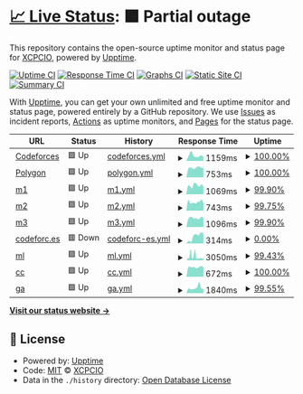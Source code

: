 # [📈 Live Status](https://codeforces.uptime.xcpcio.com): <!--live status--> **🟧 Partial outage**

This repository contains the open-source uptime monitor and status page for [XCPCIO](https://xcpcio.com), powered by [Upptime](https://github.com/upptime/upptime).

[![Uptime CI](https://github.com/XCPCIO/codeforces.uptime/workflows/Uptime%20CI/badge.svg)](https://github.com/XCPCIO/codeforces.uptime/actions?query=workflow%3A%22Uptime+CI%22)
[![Response Time CI](https://github.com/XCPCIO/codeforces.uptime/workflows/Response%20Time%20CI/badge.svg)](https://github.com/XCPCIO/codeforces.uptime/actions?query=workflow%3A%22Response+Time+CI%22)
[![Graphs CI](https://github.com/XCPCIO/codeforces.uptime/workflows/Graphs%20CI/badge.svg)](https://github.com/XCPCIO/codeforces.uptime/actions?query=workflow%3A%22Graphs+CI%22)
[![Static Site CI](https://github.com/XCPCIO/codeforces.uptime/workflows/Static%20Site%20CI/badge.svg)](https://github.com/XCPCIO/codeforces.uptime/actions?query=workflow%3A%22Static+Site+CI%22)
[![Summary CI](https://github.com/XCPCIO/codeforces.uptime/workflows/Summary%20CI/badge.svg)](https://github.com/XCPCIO/codeforces.uptime/actions?query=workflow%3A%22Summary+CI%22)

With [Upptime](https://upptime.js.org), you can get your own unlimited and free uptime monitor and status page, powered entirely by a GitHub repository. We use [Issues](https://github.com/XCPCIO/codeforces.uptime/issues) as incident reports, [Actions](https://github.com/XCPCIO/codeforces.uptime/actions) as uptime monitors, and [Pages](https://codeforces.uptime.xcpcio.com) for the status page.

<!--start: status pages-->
<!-- This summary is generated by Upptime (https://github.com/upptime/upptime) -->
<!-- Do not edit this manually, your changes will be overwritten -->
<!-- prettier-ignore -->
| URL | Status | History | Response Time | Uptime |
| --- | ------ | ------- | ------------- | ------ |
| <img alt="" src="https://favicons.githubusercontent.com/codeforces.com" height="13"> [Codeforces](https://codeforces.com) | 🟩 Up | [codeforces.yml](https://github.com/XCPCIO/codeforces.uptime/commits/HEAD/history/codeforces.yml) | <details><summary><img alt="Response time graph" src="./graphs/codeforces/response-time-week.png" height="20"> 1159ms</summary><br><a href="https://codeforces.uptime.xcpcio.com/history/codeforces"><img alt="Response time 1205" src="https://img.shields.io/endpoint?url=https%3A%2F%2Fraw.githubusercontent.com%2FXCPCIO%2Fcodeforces.uptime%2FHEAD%2Fapi%2Fcodeforces%2Fresponse-time.json"></a><br><a href="https://codeforces.uptime.xcpcio.com/history/codeforces"><img alt="24-hour response time 860" src="https://img.shields.io/endpoint?url=https%3A%2F%2Fraw.githubusercontent.com%2FXCPCIO%2Fcodeforces.uptime%2FHEAD%2Fapi%2Fcodeforces%2Fresponse-time-day.json"></a><br><a href="https://codeforces.uptime.xcpcio.com/history/codeforces"><img alt="7-day response time 1159" src="https://img.shields.io/endpoint?url=https%3A%2F%2Fraw.githubusercontent.com%2FXCPCIO%2Fcodeforces.uptime%2FHEAD%2Fapi%2Fcodeforces%2Fresponse-time-week.json"></a><br><a href="https://codeforces.uptime.xcpcio.com/history/codeforces"><img alt="30-day response time 1232" src="https://img.shields.io/endpoint?url=https%3A%2F%2Fraw.githubusercontent.com%2FXCPCIO%2Fcodeforces.uptime%2FHEAD%2Fapi%2Fcodeforces%2Fresponse-time-month.json"></a><br><a href="https://codeforces.uptime.xcpcio.com/history/codeforces"><img alt="1-year response time 1205" src="https://img.shields.io/endpoint?url=https%3A%2F%2Fraw.githubusercontent.com%2FXCPCIO%2Fcodeforces.uptime%2FHEAD%2Fapi%2Fcodeforces%2Fresponse-time-year.json"></a></details> | <details><summary><a href="https://codeforces.uptime.xcpcio.com/history/codeforces">100.00%</a></summary><a href="https://codeforces.uptime.xcpcio.com/history/codeforces"><img alt="All-time uptime 99.73%" src="https://img.shields.io/endpoint?url=https%3A%2F%2Fraw.githubusercontent.com%2FXCPCIO%2Fcodeforces.uptime%2FHEAD%2Fapi%2Fcodeforces%2Fuptime.json"></a><br><a href="https://codeforces.uptime.xcpcio.com/history/codeforces"><img alt="24-hour uptime 100.00%" src="https://img.shields.io/endpoint?url=https%3A%2F%2Fraw.githubusercontent.com%2FXCPCIO%2Fcodeforces.uptime%2FHEAD%2Fapi%2Fcodeforces%2Fuptime-day.json"></a><br><a href="https://codeforces.uptime.xcpcio.com/history/codeforces"><img alt="7-day uptime 100.00%" src="https://img.shields.io/endpoint?url=https%3A%2F%2Fraw.githubusercontent.com%2FXCPCIO%2Fcodeforces.uptime%2FHEAD%2Fapi%2Fcodeforces%2Fuptime-week.json"></a><br><a href="https://codeforces.uptime.xcpcio.com/history/codeforces"><img alt="30-day uptime 100.00%" src="https://img.shields.io/endpoint?url=https%3A%2F%2Fraw.githubusercontent.com%2FXCPCIO%2Fcodeforces.uptime%2FHEAD%2Fapi%2Fcodeforces%2Fuptime-month.json"></a><br><a href="https://codeforces.uptime.xcpcio.com/history/codeforces"><img alt="1-year uptime 99.73%" src="https://img.shields.io/endpoint?url=https%3A%2F%2Fraw.githubusercontent.com%2FXCPCIO%2Fcodeforces.uptime%2FHEAD%2Fapi%2Fcodeforces%2Fuptime-year.json"></a></details>
| <img alt="" src="https://favicons.githubusercontent.com/polygon.codeforces.com" height="13"> [Polygon](https://polygon.codeforces.com) | 🟩 Up | [polygon.yml](https://github.com/XCPCIO/codeforces.uptime/commits/HEAD/history/polygon.yml) | <details><summary><img alt="Response time graph" src="./graphs/polygon/response-time-week.png" height="20"> 753ms</summary><br><a href="https://codeforces.uptime.xcpcio.com/history/polygon"><img alt="Response time 1062" src="https://img.shields.io/endpoint?url=https%3A%2F%2Fraw.githubusercontent.com%2FXCPCIO%2Fcodeforces.uptime%2FHEAD%2Fapi%2Fpolygon%2Fresponse-time.json"></a><br><a href="https://codeforces.uptime.xcpcio.com/history/polygon"><img alt="24-hour response time 739" src="https://img.shields.io/endpoint?url=https%3A%2F%2Fraw.githubusercontent.com%2FXCPCIO%2Fcodeforces.uptime%2FHEAD%2Fapi%2Fpolygon%2Fresponse-time-day.json"></a><br><a href="https://codeforces.uptime.xcpcio.com/history/polygon"><img alt="7-day response time 753" src="https://img.shields.io/endpoint?url=https%3A%2F%2Fraw.githubusercontent.com%2FXCPCIO%2Fcodeforces.uptime%2FHEAD%2Fapi%2Fpolygon%2Fresponse-time-week.json"></a><br><a href="https://codeforces.uptime.xcpcio.com/history/polygon"><img alt="30-day response time 1099" src="https://img.shields.io/endpoint?url=https%3A%2F%2Fraw.githubusercontent.com%2FXCPCIO%2Fcodeforces.uptime%2FHEAD%2Fapi%2Fpolygon%2Fresponse-time-month.json"></a><br><a href="https://codeforces.uptime.xcpcio.com/history/polygon"><img alt="1-year response time 1062" src="https://img.shields.io/endpoint?url=https%3A%2F%2Fraw.githubusercontent.com%2FXCPCIO%2Fcodeforces.uptime%2FHEAD%2Fapi%2Fpolygon%2Fresponse-time-year.json"></a></details> | <details><summary><a href="https://codeforces.uptime.xcpcio.com/history/polygon">100.00%</a></summary><a href="https://codeforces.uptime.xcpcio.com/history/polygon"><img alt="All-time uptime 99.65%" src="https://img.shields.io/endpoint?url=https%3A%2F%2Fraw.githubusercontent.com%2FXCPCIO%2Fcodeforces.uptime%2FHEAD%2Fapi%2Fpolygon%2Fuptime.json"></a><br><a href="https://codeforces.uptime.xcpcio.com/history/polygon"><img alt="24-hour uptime 100.00%" src="https://img.shields.io/endpoint?url=https%3A%2F%2Fraw.githubusercontent.com%2FXCPCIO%2Fcodeforces.uptime%2FHEAD%2Fapi%2Fpolygon%2Fuptime-day.json"></a><br><a href="https://codeforces.uptime.xcpcio.com/history/polygon"><img alt="7-day uptime 100.00%" src="https://img.shields.io/endpoint?url=https%3A%2F%2Fraw.githubusercontent.com%2FXCPCIO%2Fcodeforces.uptime%2FHEAD%2Fapi%2Fpolygon%2Fuptime-week.json"></a><br><a href="https://codeforces.uptime.xcpcio.com/history/polygon"><img alt="30-day uptime 99.68%" src="https://img.shields.io/endpoint?url=https%3A%2F%2Fraw.githubusercontent.com%2FXCPCIO%2Fcodeforces.uptime%2FHEAD%2Fapi%2Fpolygon%2Fuptime-month.json"></a><br><a href="https://codeforces.uptime.xcpcio.com/history/polygon"><img alt="1-year uptime 99.65%" src="https://img.shields.io/endpoint?url=https%3A%2F%2Fraw.githubusercontent.com%2FXCPCIO%2Fcodeforces.uptime%2FHEAD%2Fapi%2Fpolygon%2Fuptime-year.json"></a></details>
| <img alt="" src="https://favicons.githubusercontent.com/m1.codeforces.com" height="13"> [m1](https://m1.codeforces.com) | 🟩 Up | [m1.yml](https://github.com/XCPCIO/codeforces.uptime/commits/HEAD/history/m1.yml) | <details><summary><img alt="Response time graph" src="./graphs/m1/response-time-week.png" height="20"> 1069ms</summary><br><a href="https://codeforces.uptime.xcpcio.com/history/m1"><img alt="Response time 1341" src="https://img.shields.io/endpoint?url=https%3A%2F%2Fraw.githubusercontent.com%2FXCPCIO%2Fcodeforces.uptime%2FHEAD%2Fapi%2Fm1%2Fresponse-time.json"></a><br><a href="https://codeforces.uptime.xcpcio.com/history/m1"><img alt="24-hour response time 947" src="https://img.shields.io/endpoint?url=https%3A%2F%2Fraw.githubusercontent.com%2FXCPCIO%2Fcodeforces.uptime%2FHEAD%2Fapi%2Fm1%2Fresponse-time-day.json"></a><br><a href="https://codeforces.uptime.xcpcio.com/history/m1"><img alt="7-day response time 1069" src="https://img.shields.io/endpoint?url=https%3A%2F%2Fraw.githubusercontent.com%2FXCPCIO%2Fcodeforces.uptime%2FHEAD%2Fapi%2Fm1%2Fresponse-time-week.json"></a><br><a href="https://codeforces.uptime.xcpcio.com/history/m1"><img alt="30-day response time 1157" src="https://img.shields.io/endpoint?url=https%3A%2F%2Fraw.githubusercontent.com%2FXCPCIO%2Fcodeforces.uptime%2FHEAD%2Fapi%2Fm1%2Fresponse-time-month.json"></a><br><a href="https://codeforces.uptime.xcpcio.com/history/m1"><img alt="1-year response time 1341" src="https://img.shields.io/endpoint?url=https%3A%2F%2Fraw.githubusercontent.com%2FXCPCIO%2Fcodeforces.uptime%2FHEAD%2Fapi%2Fm1%2Fresponse-time-year.json"></a></details> | <details><summary><a href="https://codeforces.uptime.xcpcio.com/history/m1">99.90%</a></summary><a href="https://codeforces.uptime.xcpcio.com/history/m1"><img alt="All-time uptime 99.34%" src="https://img.shields.io/endpoint?url=https%3A%2F%2Fraw.githubusercontent.com%2FXCPCIO%2Fcodeforces.uptime%2FHEAD%2Fapi%2Fm1%2Fuptime.json"></a><br><a href="https://codeforces.uptime.xcpcio.com/history/m1"><img alt="24-hour uptime 100.00%" src="https://img.shields.io/endpoint?url=https%3A%2F%2Fraw.githubusercontent.com%2FXCPCIO%2Fcodeforces.uptime%2FHEAD%2Fapi%2Fm1%2Fuptime-day.json"></a><br><a href="https://codeforces.uptime.xcpcio.com/history/m1"><img alt="7-day uptime 99.90%" src="https://img.shields.io/endpoint?url=https%3A%2F%2Fraw.githubusercontent.com%2FXCPCIO%2Fcodeforces.uptime%2FHEAD%2Fapi%2Fm1%2Fuptime-week.json"></a><br><a href="https://codeforces.uptime.xcpcio.com/history/m1"><img alt="30-day uptime 99.95%" src="https://img.shields.io/endpoint?url=https%3A%2F%2Fraw.githubusercontent.com%2FXCPCIO%2Fcodeforces.uptime%2FHEAD%2Fapi%2Fm1%2Fuptime-month.json"></a><br><a href="https://codeforces.uptime.xcpcio.com/history/m1"><img alt="1-year uptime 99.34%" src="https://img.shields.io/endpoint?url=https%3A%2F%2Fraw.githubusercontent.com%2FXCPCIO%2Fcodeforces.uptime%2FHEAD%2Fapi%2Fm1%2Fuptime-year.json"></a></details>
| <img alt="" src="https://favicons.githubusercontent.com/m2.codeforces.com" height="13"> [m2](https://m2.codeforces.com) | 🟩 Up | [m2.yml](https://github.com/XCPCIO/codeforces.uptime/commits/HEAD/history/m2.yml) | <details><summary><img alt="Response time graph" src="./graphs/m2/response-time-week.png" height="20"> 743ms</summary><br><a href="https://codeforces.uptime.xcpcio.com/history/m2"><img alt="Response time 989" src="https://img.shields.io/endpoint?url=https%3A%2F%2Fraw.githubusercontent.com%2FXCPCIO%2Fcodeforces.uptime%2FHEAD%2Fapi%2Fm2%2Fresponse-time.json"></a><br><a href="https://codeforces.uptime.xcpcio.com/history/m2"><img alt="24-hour response time 803" src="https://img.shields.io/endpoint?url=https%3A%2F%2Fraw.githubusercontent.com%2FXCPCIO%2Fcodeforces.uptime%2FHEAD%2Fapi%2Fm2%2Fresponse-time-day.json"></a><br><a href="https://codeforces.uptime.xcpcio.com/history/m2"><img alt="7-day response time 743" src="https://img.shields.io/endpoint?url=https%3A%2F%2Fraw.githubusercontent.com%2FXCPCIO%2Fcodeforces.uptime%2FHEAD%2Fapi%2Fm2%2Fresponse-time-week.json"></a><br><a href="https://codeforces.uptime.xcpcio.com/history/m2"><img alt="30-day response time 735" src="https://img.shields.io/endpoint?url=https%3A%2F%2Fraw.githubusercontent.com%2FXCPCIO%2Fcodeforces.uptime%2FHEAD%2Fapi%2Fm2%2Fresponse-time-month.json"></a><br><a href="https://codeforces.uptime.xcpcio.com/history/m2"><img alt="1-year response time 989" src="https://img.shields.io/endpoint?url=https%3A%2F%2Fraw.githubusercontent.com%2FXCPCIO%2Fcodeforces.uptime%2FHEAD%2Fapi%2Fm2%2Fresponse-time-year.json"></a></details> | <details><summary><a href="https://codeforces.uptime.xcpcio.com/history/m2">99.75%</a></summary><a href="https://codeforces.uptime.xcpcio.com/history/m2"><img alt="All-time uptime 99.62%" src="https://img.shields.io/endpoint?url=https%3A%2F%2Fraw.githubusercontent.com%2FXCPCIO%2Fcodeforces.uptime%2FHEAD%2Fapi%2Fm2%2Fuptime.json"></a><br><a href="https://codeforces.uptime.xcpcio.com/history/m2"><img alt="24-hour uptime 98.22%" src="https://img.shields.io/endpoint?url=https%3A%2F%2Fraw.githubusercontent.com%2FXCPCIO%2Fcodeforces.uptime%2FHEAD%2Fapi%2Fm2%2Fuptime-day.json"></a><br><a href="https://codeforces.uptime.xcpcio.com/history/m2"><img alt="7-day uptime 99.75%" src="https://img.shields.io/endpoint?url=https%3A%2F%2Fraw.githubusercontent.com%2FXCPCIO%2Fcodeforces.uptime%2FHEAD%2Fapi%2Fm2%2Fuptime-week.json"></a><br><a href="https://codeforces.uptime.xcpcio.com/history/m2"><img alt="30-day uptime 99.94%" src="https://img.shields.io/endpoint?url=https%3A%2F%2Fraw.githubusercontent.com%2FXCPCIO%2Fcodeforces.uptime%2FHEAD%2Fapi%2Fm2%2Fuptime-month.json"></a><br><a href="https://codeforces.uptime.xcpcio.com/history/m2"><img alt="1-year uptime 99.62%" src="https://img.shields.io/endpoint?url=https%3A%2F%2Fraw.githubusercontent.com%2FXCPCIO%2Fcodeforces.uptime%2FHEAD%2Fapi%2Fm2%2Fuptime-year.json"></a></details>
| <img alt="" src="https://favicons.githubusercontent.com/m3.codeforces.com" height="13"> [m3](https://m3.codeforces.com) | 🟩 Up | [m3.yml](https://github.com/XCPCIO/codeforces.uptime/commits/HEAD/history/m3.yml) | <details><summary><img alt="Response time graph" src="./graphs/m3/response-time-week.png" height="20"> 1096ms</summary><br><a href="https://codeforces.uptime.xcpcio.com/history/m3"><img alt="Response time 1164" src="https://img.shields.io/endpoint?url=https%3A%2F%2Fraw.githubusercontent.com%2FXCPCIO%2Fcodeforces.uptime%2FHEAD%2Fapi%2Fm3%2Fresponse-time.json"></a><br><a href="https://codeforces.uptime.xcpcio.com/history/m3"><img alt="24-hour response time 1075" src="https://img.shields.io/endpoint?url=https%3A%2F%2Fraw.githubusercontent.com%2FXCPCIO%2Fcodeforces.uptime%2FHEAD%2Fapi%2Fm3%2Fresponse-time-day.json"></a><br><a href="https://codeforces.uptime.xcpcio.com/history/m3"><img alt="7-day response time 1096" src="https://img.shields.io/endpoint?url=https%3A%2F%2Fraw.githubusercontent.com%2FXCPCIO%2Fcodeforces.uptime%2FHEAD%2Fapi%2Fm3%2Fresponse-time-week.json"></a><br><a href="https://codeforces.uptime.xcpcio.com/history/m3"><img alt="30-day response time 1115" src="https://img.shields.io/endpoint?url=https%3A%2F%2Fraw.githubusercontent.com%2FXCPCIO%2Fcodeforces.uptime%2FHEAD%2Fapi%2Fm3%2Fresponse-time-month.json"></a><br><a href="https://codeforces.uptime.xcpcio.com/history/m3"><img alt="1-year response time 1164" src="https://img.shields.io/endpoint?url=https%3A%2F%2Fraw.githubusercontent.com%2FXCPCIO%2Fcodeforces.uptime%2FHEAD%2Fapi%2Fm3%2Fresponse-time-year.json"></a></details> | <details><summary><a href="https://codeforces.uptime.xcpcio.com/history/m3">99.90%</a></summary><a href="https://codeforces.uptime.xcpcio.com/history/m3"><img alt="All-time uptime 99.12%" src="https://img.shields.io/endpoint?url=https%3A%2F%2Fraw.githubusercontent.com%2FXCPCIO%2Fcodeforces.uptime%2FHEAD%2Fapi%2Fm3%2Fuptime.json"></a><br><a href="https://codeforces.uptime.xcpcio.com/history/m3"><img alt="24-hour uptime 100.00%" src="https://img.shields.io/endpoint?url=https%3A%2F%2Fraw.githubusercontent.com%2FXCPCIO%2Fcodeforces.uptime%2FHEAD%2Fapi%2Fm3%2Fuptime-day.json"></a><br><a href="https://codeforces.uptime.xcpcio.com/history/m3"><img alt="7-day uptime 99.90%" src="https://img.shields.io/endpoint?url=https%3A%2F%2Fraw.githubusercontent.com%2FXCPCIO%2Fcodeforces.uptime%2FHEAD%2Fapi%2Fm3%2Fuptime-week.json"></a><br><a href="https://codeforces.uptime.xcpcio.com/history/m3"><img alt="30-day uptime 99.98%" src="https://img.shields.io/endpoint?url=https%3A%2F%2Fraw.githubusercontent.com%2FXCPCIO%2Fcodeforces.uptime%2FHEAD%2Fapi%2Fm3%2Fuptime-month.json"></a><br><a href="https://codeforces.uptime.xcpcio.com/history/m3"><img alt="1-year uptime 99.12%" src="https://img.shields.io/endpoint?url=https%3A%2F%2Fraw.githubusercontent.com%2FXCPCIO%2Fcodeforces.uptime%2FHEAD%2Fapi%2Fm3%2Fuptime-year.json"></a></details>
| <img alt="" src="https://favicons.githubusercontent.com/codeforc.es" height="13"> [codeforc.es](https://codeforc.es) | 🟥 Down | [codeforc-es.yml](https://github.com/XCPCIO/codeforces.uptime/commits/HEAD/history/codeforc-es.yml) | <details><summary><img alt="Response time graph" src="./graphs/codeforc-es/response-time-week.png" height="20"> 314ms</summary><br><a href="https://codeforces.uptime.xcpcio.com/history/codeforc-es"><img alt="Response time 133" src="https://img.shields.io/endpoint?url=https%3A%2F%2Fraw.githubusercontent.com%2FXCPCIO%2Fcodeforces.uptime%2FHEAD%2Fapi%2Fcodeforc-es%2Fresponse-time.json"></a><br><a href="https://codeforces.uptime.xcpcio.com/history/codeforc-es"><img alt="24-hour response time 437" src="https://img.shields.io/endpoint?url=https%3A%2F%2Fraw.githubusercontent.com%2FXCPCIO%2Fcodeforces.uptime%2FHEAD%2Fapi%2Fcodeforc-es%2Fresponse-time-day.json"></a><br><a href="https://codeforces.uptime.xcpcio.com/history/codeforc-es"><img alt="7-day response time 314" src="https://img.shields.io/endpoint?url=https%3A%2F%2Fraw.githubusercontent.com%2FXCPCIO%2Fcodeforces.uptime%2FHEAD%2Fapi%2Fcodeforc-es%2Fresponse-time-week.json"></a><br><a href="https://codeforces.uptime.xcpcio.com/history/codeforc-es"><img alt="30-day response time 155" src="https://img.shields.io/endpoint?url=https%3A%2F%2Fraw.githubusercontent.com%2FXCPCIO%2Fcodeforces.uptime%2FHEAD%2Fapi%2Fcodeforc-es%2Fresponse-time-month.json"></a><br><a href="https://codeforces.uptime.xcpcio.com/history/codeforc-es"><img alt="1-year response time 133" src="https://img.shields.io/endpoint?url=https%3A%2F%2Fraw.githubusercontent.com%2FXCPCIO%2Fcodeforces.uptime%2FHEAD%2Fapi%2Fcodeforc-es%2Fresponse-time-year.json"></a></details> | <details><summary><a href="https://codeforces.uptime.xcpcio.com/history/codeforc-es">0.00%</a></summary><a href="https://codeforces.uptime.xcpcio.com/history/codeforc-es"><img alt="All-time uptime 0.00%" src="https://img.shields.io/endpoint?url=https%3A%2F%2Fraw.githubusercontent.com%2FXCPCIO%2Fcodeforces.uptime%2FHEAD%2Fapi%2Fcodeforc-es%2Fuptime.json"></a><br><a href="https://codeforces.uptime.xcpcio.com/history/codeforc-es"><img alt="24-hour uptime 0.00%" src="https://img.shields.io/endpoint?url=https%3A%2F%2Fraw.githubusercontent.com%2FXCPCIO%2Fcodeforces.uptime%2FHEAD%2Fapi%2Fcodeforc-es%2Fuptime-day.json"></a><br><a href="https://codeforces.uptime.xcpcio.com/history/codeforc-es"><img alt="7-day uptime 0.00%" src="https://img.shields.io/endpoint?url=https%3A%2F%2Fraw.githubusercontent.com%2FXCPCIO%2Fcodeforces.uptime%2FHEAD%2Fapi%2Fcodeforc-es%2Fuptime-week.json"></a><br><a href="https://codeforces.uptime.xcpcio.com/history/codeforc-es"><img alt="30-day uptime 0.00%" src="https://img.shields.io/endpoint?url=https%3A%2F%2Fraw.githubusercontent.com%2FXCPCIO%2Fcodeforces.uptime%2FHEAD%2Fapi%2Fcodeforc-es%2Fuptime-month.json"></a><br><a href="https://codeforces.uptime.xcpcio.com/history/codeforc-es"><img alt="1-year uptime 0.00%" src="https://img.shields.io/endpoint?url=https%3A%2F%2Fraw.githubusercontent.com%2FXCPCIO%2Fcodeforces.uptime%2FHEAD%2Fapi%2Fcodeforc-es%2Fuptime-year.json"></a></details>
| <img alt="" src="https://favicons.githubusercontent.com/codeforces.ml" height="13"> [ml](https://codeforces.ml) | 🟩 Up | [ml.yml](https://github.com/XCPCIO/codeforces.uptime/commits/HEAD/history/ml.yml) | <details><summary><img alt="Response time graph" src="./graphs/ml/response-time-week.png" height="20"> 3050ms</summary><br><a href="https://codeforces.uptime.xcpcio.com/history/ml"><img alt="Response time 2631" src="https://img.shields.io/endpoint?url=https%3A%2F%2Fraw.githubusercontent.com%2FXCPCIO%2Fcodeforces.uptime%2FHEAD%2Fapi%2Fml%2Fresponse-time.json"></a><br><a href="https://codeforces.uptime.xcpcio.com/history/ml"><img alt="24-hour response time 1547" src="https://img.shields.io/endpoint?url=https%3A%2F%2Fraw.githubusercontent.com%2FXCPCIO%2Fcodeforces.uptime%2FHEAD%2Fapi%2Fml%2Fresponse-time-day.json"></a><br><a href="https://codeforces.uptime.xcpcio.com/history/ml"><img alt="7-day response time 3050" src="https://img.shields.io/endpoint?url=https%3A%2F%2Fraw.githubusercontent.com%2FXCPCIO%2Fcodeforces.uptime%2FHEAD%2Fapi%2Fml%2Fresponse-time-week.json"></a><br><a href="https://codeforces.uptime.xcpcio.com/history/ml"><img alt="30-day response time 2709" src="https://img.shields.io/endpoint?url=https%3A%2F%2Fraw.githubusercontent.com%2FXCPCIO%2Fcodeforces.uptime%2FHEAD%2Fapi%2Fml%2Fresponse-time-month.json"></a><br><a href="https://codeforces.uptime.xcpcio.com/history/ml"><img alt="1-year response time 2631" src="https://img.shields.io/endpoint?url=https%3A%2F%2Fraw.githubusercontent.com%2FXCPCIO%2Fcodeforces.uptime%2FHEAD%2Fapi%2Fml%2Fresponse-time-year.json"></a></details> | <details><summary><a href="https://codeforces.uptime.xcpcio.com/history/ml">99.43%</a></summary><a href="https://codeforces.uptime.xcpcio.com/history/ml"><img alt="All-time uptime 99.35%" src="https://img.shields.io/endpoint?url=https%3A%2F%2Fraw.githubusercontent.com%2FXCPCIO%2Fcodeforces.uptime%2FHEAD%2Fapi%2Fml%2Fuptime.json"></a><br><a href="https://codeforces.uptime.xcpcio.com/history/ml"><img alt="24-hour uptime 100.00%" src="https://img.shields.io/endpoint?url=https%3A%2F%2Fraw.githubusercontent.com%2FXCPCIO%2Fcodeforces.uptime%2FHEAD%2Fapi%2Fml%2Fuptime-day.json"></a><br><a href="https://codeforces.uptime.xcpcio.com/history/ml"><img alt="7-day uptime 99.43%" src="https://img.shields.io/endpoint?url=https%3A%2F%2Fraw.githubusercontent.com%2FXCPCIO%2Fcodeforces.uptime%2FHEAD%2Fapi%2Fml%2Fuptime-week.json"></a><br><a href="https://codeforces.uptime.xcpcio.com/history/ml"><img alt="30-day uptime 99.55%" src="https://img.shields.io/endpoint?url=https%3A%2F%2Fraw.githubusercontent.com%2FXCPCIO%2Fcodeforces.uptime%2FHEAD%2Fapi%2Fml%2Fuptime-month.json"></a><br><a href="https://codeforces.uptime.xcpcio.com/history/ml"><img alt="1-year uptime 99.35%" src="https://img.shields.io/endpoint?url=https%3A%2F%2Fraw.githubusercontent.com%2FXCPCIO%2Fcodeforces.uptime%2FHEAD%2Fapi%2Fml%2Fuptime-year.json"></a></details>
| <img alt="" src="https://favicons.githubusercontent.com/codeforces.cc" height="13"> [cc](https://codeforces.cc) | 🟩 Up | [cc.yml](https://github.com/XCPCIO/codeforces.uptime/commits/HEAD/history/cc.yml) | <details><summary><img alt="Response time graph" src="./graphs/cc/response-time-week.png" height="20"> 672ms</summary><br><a href="https://codeforces.uptime.xcpcio.com/history/cc"><img alt="Response time 804" src="https://img.shields.io/endpoint?url=https%3A%2F%2Fraw.githubusercontent.com%2FXCPCIO%2Fcodeforces.uptime%2FHEAD%2Fapi%2Fcc%2Fresponse-time.json"></a><br><a href="https://codeforces.uptime.xcpcio.com/history/cc"><img alt="24-hour response time 670" src="https://img.shields.io/endpoint?url=https%3A%2F%2Fraw.githubusercontent.com%2FXCPCIO%2Fcodeforces.uptime%2FHEAD%2Fapi%2Fcc%2Fresponse-time-day.json"></a><br><a href="https://codeforces.uptime.xcpcio.com/history/cc"><img alt="7-day response time 672" src="https://img.shields.io/endpoint?url=https%3A%2F%2Fraw.githubusercontent.com%2FXCPCIO%2Fcodeforces.uptime%2FHEAD%2Fapi%2Fcc%2Fresponse-time-week.json"></a><br><a href="https://codeforces.uptime.xcpcio.com/history/cc"><img alt="30-day response time 662" src="https://img.shields.io/endpoint?url=https%3A%2F%2Fraw.githubusercontent.com%2FXCPCIO%2Fcodeforces.uptime%2FHEAD%2Fapi%2Fcc%2Fresponse-time-month.json"></a><br><a href="https://codeforces.uptime.xcpcio.com/history/cc"><img alt="1-year response time 804" src="https://img.shields.io/endpoint?url=https%3A%2F%2Fraw.githubusercontent.com%2FXCPCIO%2Fcodeforces.uptime%2FHEAD%2Fapi%2Fcc%2Fresponse-time-year.json"></a></details> | <details><summary><a href="https://codeforces.uptime.xcpcio.com/history/cc">100.00%</a></summary><a href="https://codeforces.uptime.xcpcio.com/history/cc"><img alt="All-time uptime 99.53%" src="https://img.shields.io/endpoint?url=https%3A%2F%2Fraw.githubusercontent.com%2FXCPCIO%2Fcodeforces.uptime%2FHEAD%2Fapi%2Fcc%2Fuptime.json"></a><br><a href="https://codeforces.uptime.xcpcio.com/history/cc"><img alt="24-hour uptime 100.00%" src="https://img.shields.io/endpoint?url=https%3A%2F%2Fraw.githubusercontent.com%2FXCPCIO%2Fcodeforces.uptime%2FHEAD%2Fapi%2Fcc%2Fuptime-day.json"></a><br><a href="https://codeforces.uptime.xcpcio.com/history/cc"><img alt="7-day uptime 100.00%" src="https://img.shields.io/endpoint?url=https%3A%2F%2Fraw.githubusercontent.com%2FXCPCIO%2Fcodeforces.uptime%2FHEAD%2Fapi%2Fcc%2Fuptime-week.json"></a><br><a href="https://codeforces.uptime.xcpcio.com/history/cc"><img alt="30-day uptime 99.68%" src="https://img.shields.io/endpoint?url=https%3A%2F%2Fraw.githubusercontent.com%2FXCPCIO%2Fcodeforces.uptime%2FHEAD%2Fapi%2Fcc%2Fuptime-month.json"></a><br><a href="https://codeforces.uptime.xcpcio.com/history/cc"><img alt="1-year uptime 99.53%" src="https://img.shields.io/endpoint?url=https%3A%2F%2Fraw.githubusercontent.com%2FXCPCIO%2Fcodeforces.uptime%2FHEAD%2Fapi%2Fcc%2Fuptime-year.json"></a></details>
| <img alt="" src="https://favicons.githubusercontent.com/codeforces.ga" height="13"> [ga](https://codeforces.ga) | 🟩 Up | [ga.yml](https://github.com/XCPCIO/codeforces.uptime/commits/HEAD/history/ga.yml) | <details><summary><img alt="Response time graph" src="./graphs/ga/response-time-week.png" height="20"> 1840ms</summary><br><a href="https://codeforces.uptime.xcpcio.com/history/ga"><img alt="Response time 2012" src="https://img.shields.io/endpoint?url=https%3A%2F%2Fraw.githubusercontent.com%2FXCPCIO%2Fcodeforces.uptime%2FHEAD%2Fapi%2Fga%2Fresponse-time.json"></a><br><a href="https://codeforces.uptime.xcpcio.com/history/ga"><img alt="24-hour response time 1469" src="https://img.shields.io/endpoint?url=https%3A%2F%2Fraw.githubusercontent.com%2FXCPCIO%2Fcodeforces.uptime%2FHEAD%2Fapi%2Fga%2Fresponse-time-day.json"></a><br><a href="https://codeforces.uptime.xcpcio.com/history/ga"><img alt="7-day response time 1840" src="https://img.shields.io/endpoint?url=https%3A%2F%2Fraw.githubusercontent.com%2FXCPCIO%2Fcodeforces.uptime%2FHEAD%2Fapi%2Fga%2Fresponse-time-week.json"></a><br><a href="https://codeforces.uptime.xcpcio.com/history/ga"><img alt="30-day response time 2061" src="https://img.shields.io/endpoint?url=https%3A%2F%2Fraw.githubusercontent.com%2FXCPCIO%2Fcodeforces.uptime%2FHEAD%2Fapi%2Fga%2Fresponse-time-month.json"></a><br><a href="https://codeforces.uptime.xcpcio.com/history/ga"><img alt="1-year response time 2012" src="https://img.shields.io/endpoint?url=https%3A%2F%2Fraw.githubusercontent.com%2FXCPCIO%2Fcodeforces.uptime%2FHEAD%2Fapi%2Fga%2Fresponse-time-year.json"></a></details> | <details><summary><a href="https://codeforces.uptime.xcpcio.com/history/ga">99.55%</a></summary><a href="https://codeforces.uptime.xcpcio.com/history/ga"><img alt="All-time uptime 97.98%" src="https://img.shields.io/endpoint?url=https%3A%2F%2Fraw.githubusercontent.com%2FXCPCIO%2Fcodeforces.uptime%2FHEAD%2Fapi%2Fga%2Fuptime.json"></a><br><a href="https://codeforces.uptime.xcpcio.com/history/ga"><img alt="24-hour uptime 100.00%" src="https://img.shields.io/endpoint?url=https%3A%2F%2Fraw.githubusercontent.com%2FXCPCIO%2Fcodeforces.uptime%2FHEAD%2Fapi%2Fga%2Fuptime-day.json"></a><br><a href="https://codeforces.uptime.xcpcio.com/history/ga"><img alt="7-day uptime 99.55%" src="https://img.shields.io/endpoint?url=https%3A%2F%2Fraw.githubusercontent.com%2FXCPCIO%2Fcodeforces.uptime%2FHEAD%2Fapi%2Fga%2Fuptime-week.json"></a><br><a href="https://codeforces.uptime.xcpcio.com/history/ga"><img alt="30-day uptime 99.87%" src="https://img.shields.io/endpoint?url=https%3A%2F%2Fraw.githubusercontent.com%2FXCPCIO%2Fcodeforces.uptime%2FHEAD%2Fapi%2Fga%2Fuptime-month.json"></a><br><a href="https://codeforces.uptime.xcpcio.com/history/ga"><img alt="1-year uptime 97.98%" src="https://img.shields.io/endpoint?url=https%3A%2F%2Fraw.githubusercontent.com%2FXCPCIO%2Fcodeforces.uptime%2FHEAD%2Fapi%2Fga%2Fuptime-year.json"></a></details>

<!--end: status pages-->

[**Visit our status website →**](https://codeforces.uptime.xcpcio.com)

## 📄 License

- Powered by: [Upptime](https://github.com/upptime/upptime)
- Code: [MIT](./LICENSE) © [XCPCIO](https://xcpcio.com)
- Data in the `./history` directory: [Open Database License](https://opendatacommons.org/licenses/odbl/1-0/)
